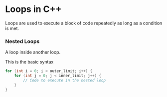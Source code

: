 # Loops in C++
Loops are used to execute a block of code repeatedly as long as a condition is met.

### **Nested Loops**
A loop inside another loop.

This is the basic syntax
```cpp
for (int i = 0; i < outer_limit; i++) {
    for (int j = 0; j < inner_limit; j++) {
        // Code to execute in the nested loop
    }
}
```
